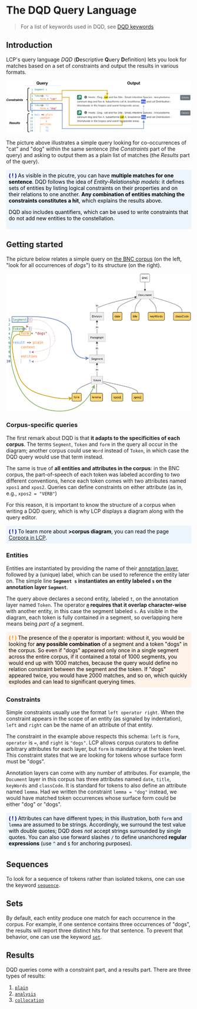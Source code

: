 # The DQD Query Language

> For a list of keywords used in DQD, see [DQD keywords](keywords.md)

## Introduction

LCP's query language _DQD_ (**D**escriptive **Q**uery **D**efinition) lets you look for matches based on a set of constraints and output the results in various formats.

![Simple query and output](images/query_output.png)

The picture above illustrates a simple query looking for co-occurrences of "cat" and "dog" within the same sentence (the _Constraints_ part of the query) and asking to output them as a plain list of matches (the _Results_ part of the query).


<div style="padding: 0.5em; margin: 1em 0em; background-color: rgb(237,245,253); color: black; border-radius: 0.2em;">
<span style="color: darkblue; font-weight: bold;">( ! ) </span>
As visible in the picutre, you can have <strong>multiple matches for one sentence</strong>. DQD follows the idea of 
<!-- <a href="https://en.wikipedia.org/wiki/Entity%E2%80%93relationship_model" target="_blank"> -->
<em>Entity-Relationship models</em>: it defines sets of entities by listing logical constraints on their properties and on their relations to one another. <strong>Any combination of entities matching the constraints constitutes a hit</strong>, which explains the results above.

DQD also includes quantifiers, which can be used to write constraints that do not add new entities to the constellation.
</div>


## Getting started

The picture below relates a simple query on [the BNC corpus](https://catchphrase.linguistik.uzh.ch/query/2/BNC) (on the left, "look for all occurrences of _dogs_") to its structure (on the right).

![Simple query and corpus template](images/query_template.png)

### Corpus-specific queries

The first remark about DQD is that **it adapts to the specificities of each corpus**. The terms `Segment`, `Token` and `form` in the query all occur in the diagram; another corpus could use `Word` instead of `Token`, in which case the DQD query would use that term instead.

The same is true of **all entities and attributes in the corpus**: in the BNC corpus, the part-of-speech of each token was labeled according to two different conventions, hence each token comes with two attributes named `xpos1` and `xpos2`. Queries can define constraints on either attribute (as in, e.g., `xpos2 = "VERB"`)

For this reason, it is important to know the structure of a corpus when writing a DQD query, which is why LCP displays a diagram along with the query editor.


<div style="padding: 0.5em; margin: 1em 0em; background-color: rgb(237,245,253); color: black; border-radius: 0.2em;">
<span style="color: darkblue; font-weight: bold;">( ! ) </span>
To learn more about <strong>>corpus diagram</strong>, you can read the page <a href="corpora_in_lcp.html">Corpora in LCP</a>.</div>


### Entities

Entities are instantiated by providing the name of their [annotation layer](model.md#layers), followed by a (unique) label, which can be used to reference the entity later on. The simple line **`Segment s` instantiates an entity labeled `s` on the annotation layer `Segment`**.

The query above declares a second entity, labeled `t`, on the annotation layer named `Token`. The operator **[`@`](at.md) requires that it overlap character-wise** with another entity, in this case the segment labeled `s`. As visible in the diagram, each token is fully contained _in_ a segment, so overlapping here means being _part of_ a segment.


<div style="padding: 0.5em; margin: 1em 0em; background-color: rgb(255,243,233); color: black; border-radius: 0.2em;">
<span style="color: darkorange; font-weight: bold;">( ! ) </span>
The presence of the <code>@</code> operator is important: without it, you would be looking for <strong>any possible combination</strong> of a segment and a token "dogs" in the corpus. So even if "dogs" appeared only once in a single segment across the entire corpus, if it contained a total of 1000 segments, you would end up with 1000 matches, because the query would define no relation constraint between the segment and the token. If "dogs" appeared twice, you would have 2000 matches, and so on, which quickly explodes and can lead to significant querying times.
</div>


### Constraints

Simple constraints usually use the format `left operator right`. When the constraint appears in the scope of an entity (as signaled by indentation), `left` and `right` can be the name of an attribute of that entity.

The constraint in the example above respects this schema: `left` is `form`, `operator` is `=`, and `right` is `"dogs"`. LCP allows corpus curators to define arbitrary attributes for each layer, but `form` is mandatory at the token level. This constraint states that we are looking for tokens whose surface form must be "dogs". 

Annotation layers can come with any number of attributes. For example, the `Document` layer in this corpus has three attributes named `date`, `title`, `keyWords` and `classCode`. It is standard for tokens to also define an attribute named `lemma`. Had we written the constraint `lemma = "dog"` instead, we would have matched token occurrences whose surface form could be either "dog" or "dogs".

<div style="padding: 0.5em; margin: 1em 0em; background-color: rgb(237,245,253); color: black; border-radius: 0.2em;">
<span style="color: darkblue; font-weight: bold;">( ! ) </span>
Attributes can have different types; in this illustration, both <code>form</code> and <code>lemma</code> are assumed to be strings. Accordingly, we surround the test value with double quotes; DQD does <em>not</em> accept strings surrounded by single quotes. You can also use forward slashes <code>/</code> to define unanchored <strong>regular expressions</strong> (use <code>^</code> and <code>$</code> for anchoring purposes).</div>


## Sequences

To look for a sequence of tokens rather than isolated tokens, one can use the keyword [`sequence`](sequence.md).

## Sets

By default, each entity produce one match for each occurrence in the corpus. For example, if one sentence contains three occurrences of "dogs", the results will report three distinct hits for that sentence. To prevent that behavior, one can use the keyword [`set`](set.md).

## Results

DQD queries come with a constraint part, and a results part. There are three types of results:

 1. [`plain`](results.md#plain)
 2. [`analysis`](results.md#analysis)
 3. [`collocation`](results.md#collocation)